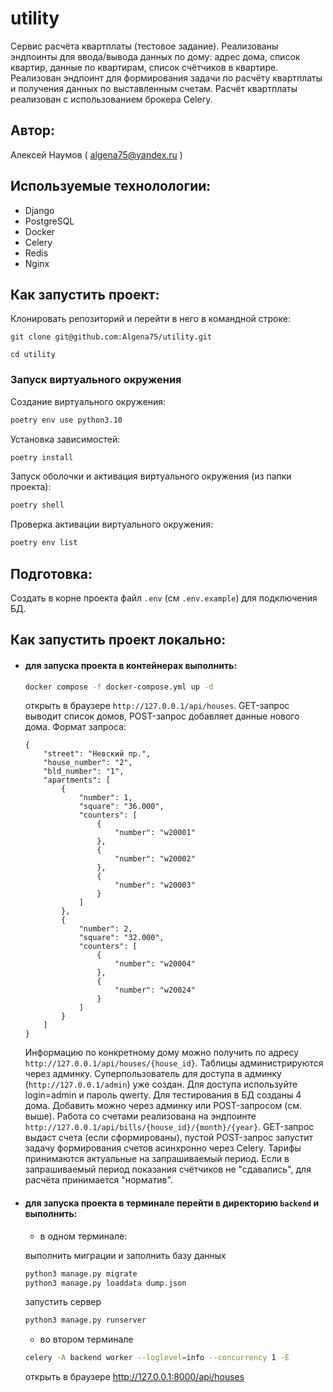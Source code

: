 # utility
Сервис расчёта квартплаты (тестовое задание). 
Реализованы эндпоинты для ввода/вывода данных по дому: адрес дома, список 
квартир, данные по квартирам, список счётчиков в квартире. 
Реализован эндпоинт для формирования задачи по расчёту квартплаты и получения 
данных по выставленным счетам. Расчёт квартплаты реализован с использованием 
брокера Celery.
## Автор:
Алексей Наумов ( algena75@yandex.ru )
## Используемые технолологии:
* Django
* PostgreSQL
* Docker
* Celery
* Redis
* Nginx
## Как запустить проект:
Клонировать репозиторий и перейти в него в командной строке:


```
git clone git@github.com:Algena75/utility.git
```

```
cd utility
```

### Запуск виртуального окружения

Создание виртуального окружения:
```bash
poetry env use python3.10
```
Установка зависимостей:
```bash
poetry install
```
Запуск оболочки и активация виртуального окружения (из папки проекта):
```bash
poetry shell
```
Проверка активации виртуального окружения:
```bash
poetry env list
```
## Подготовка:
Создать в корне проекта файл `.env` (см `.env.example`) для подключения БД.


## Как запустить проект локально:
* #### для запуска проекта в контейнерах выполнить:
    ```bash
    docker compose -f docker-compose.yml up -d
    ```
    открыть в браузере ` http://127.0.0.1/api/houses `. GET-запрос выводит список 
    домов, POST-запрос добавляет данные нового дома. Формат запроса:
    ```
    {
        "street": "Невский пр.", 
        "house_number": "2", 
        "bld_number": "1", 
        "apartments": [
            {
                "number": 1, 
                "square": "36.000", 
                "counters": [
                    {
                        "number": "w20001"
                    },
                    {
                        "number": "w20002"
                    },
                    {
                        "number": "w20003"
                    }
                ]
            }, 
            {
                "number": 2, 
                "square": "32.000", 
                "counters": [
                    {
                        "number": "w20004"
                    },
                    {
                        "number": "w20024"
                    }
                ]
            }
        ]
    }
    ```
    Информацию по конкретному дому можно получить по адресу ` http://127.0.0.1/api/houses/{house_id} `.
    Таблицы администрируются через админку. Суперпользователь для доступа
    в админку (` http://127.0.0.1/admin `) уже создан. Для доступа используйте 
    login=admin и пароль qwerty. Для тестирования в БД созданы 4 дома. 
    Добавить можно через админку или POST-запросом (см. выше).
    Работа со счетами реализована на эндпоинте ` http://127.0.0.1/api/bills/{house_id}/{month}/{year} `.
    GET-запрос выдаст счета (если сформированы), пустой POST-запрос запустит задачу 
    формирования счетов асинхронно через Celery. Тарифы принимаются актуальные на 
    запрашиваемый период. Если в запрашиваемый период показания счётчиков не "сдавались",
    для расчёта принимается "норматив".
* #### для запуска проекта в терминале перейти в директорию `backend` и выполнить:
    - в одном терминале:

    выполнить миграции и заполнить базу данных
    ```bash
    python3 manage.py migrate
    python3 manage.py loaddata dump.json
    ```
    запустить сервер
    ```bash
    python3 manage.py runserver
    ```
    - во втором терминале 
    ```bash
    celery -A backend worker --loglevel=info --concurrency 1 -E
    ```
    открыть в браузере http://127.0.0.1:8000/api/houses
